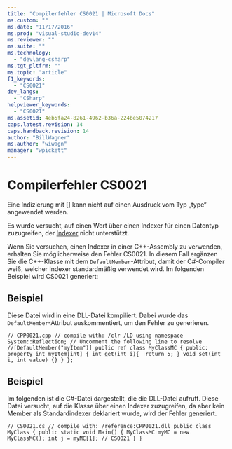 ```yaml
---
title: "Compilerfehler CS0021 | Microsoft Docs"
ms.custom: ""
ms.date: "11/17/2016"
ms.prod: "visual-studio-dev14"
ms.reviewer: ""
ms.suite: ""
ms.technology: 
  - "devlang-csharp"
ms.tgt_pltfrm: ""
ms.topic: "article"
f1_keywords: 
  - "CS0021"
dev_langs: 
  - "CSharp"
helpviewer_keywords: 
  - "CS0021"
ms.assetid: 4eb5fa24-8261-4962-b36a-224be5074217
caps.latest.revision: 14
caps.handback.revision: 14
author: "BillWagner"
ms.author: "wiwagn"
manager: "wpickett"
---
```

# Compilerfehler CS0021
Eine Indizierung mit \[\] kann nicht auf einen Ausdruck vom Typ „type“ angewendet werden.  
  
 Es wurde versucht, auf einen Wert über einen Indexer für einen Datentyp zuzugreifen, der [Indexer](../../csharp/programming-guide/indexers/index.md) nicht unterstützt.  
  
 Wenn Sie versuchen, einen Indexer in einer C\+\+\-Assembly zu verwenden, erhalten Sie möglicherweise den Fehler CS0021. In diesem Fall ergänzen Sie die C\+\+\-Klasse mit dem `DefaultMember`\-Attribut, damit der C\#\-Compiler weiß, welcher Indexer standardmäßig verwendet wird. Im folgenden Beispiel wird CS0021 generiert:  
  
## Beispiel  
 Diese Datei wird in eine DLL\-Datei kompiliert. Dabei wurde das `DefaultMember`\-Attribut auskommentiert, um den Fehler zu generieren.  
  
```  
// CPP0021.cpp // compile with: /clr /LD using namespace System::Reflection; // Uncomment the following line to resolve //[DefaultMember("myItem")] public ref class MyClassMC { public: property int myItem[int] { int get(int i){  return 5; } void set(int i, int value) {} } };  
```  
  
## Beispiel  
 Im folgenden ist die C\#\-Datei dargestellt, die die DLL\-Datei aufruft. Diese Datei versucht, auf die Klasse über einen Indexer zuzugreifen, da aber kein Member als Standardindexer deklariert wurde, wird der Fehler generiert.  
  
```  
// CS0021.cs // compile with: /reference:CPP0021.dll public class MyClass { public static void Main() { MyClassMC myMC = new MyClassMC(); int j = myMC[1]; // CS0021 } }  
```